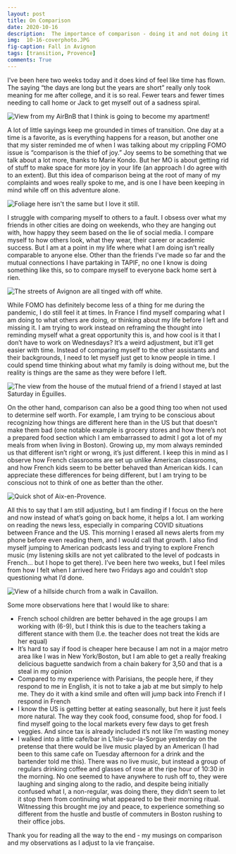 ```yaml
---
layout: post
title: On Comparison
date: 2020-10-16
description:  The importance of comparison - doing it and not doing it.
img:  10-16-coverphoto.JPG
fig-caption: Fall in Avignon
tags: [transition, Provence]
comments: True
---
```

I’ve been here two weeks today and it does kind of feel like time has flown. The saying “the days are long but the years are short” really only took meaning for me after college, and it is so real. Fewer tears and fewer times needing to call home or Jack to get myself out of a sadness spiral.  

![View from my AirBnB that I think is going to become my apartment!](/assets/img/2020-10-16/D68A0CF2.JPG)

A lot of little sayings keep me grounded in times of transition. One day at a time is a favorite, as is everything happens for a reason, but another one that my sister reminded me of when I was talking about my crippling FOMO issue is “comparison is the thief of joy.” Joy seems to be something that we talk about a lot more, thanks to Marie Kondo. But her MO is about getting rid of stuff to make space for more joy in your life (an approach I do agree with to an extent). But this idea of comparison being at the root of many of my complaints and woes really spoke to me, and is one I have been keeping in mind while off on this adventure alone.  

![Foliage here isn't the same but I love it still.](/assets/img/2020-10-16/IMG_7992.jpeg)

I struggle with comparing myself to others to a fault. I obsess over what my friends in other cities are doing on weekends, who they are hanging out with, how happy they seem based on the lie of social media. I compare myself to how others look, what they wear, their career or academic success. But I am at a point in my life where what I am doing isn’t really comparable to anyone else. Other than the friends I’ve made so far and the mutual connections I have partaking in TAPIF, no one I know is doing something like this, so to compare myself to everyone back home sert à rien.  

![The streets of Avignon are all tinged with off white.](/assets/img/2020-10-16/IMG_7998.jpeg)

While FOMO has definitely become less of a thing for me during the pandemic, I do still feel it at times. In France I find myself comparing what I am doing to what others are doing, or thinking about my life before I left and missing it. I am trying to work instead on reframing the thought into reminding myself what a great opportunity this is, and how cool is it that I don’t have to work on Wednesdays? It’s a weird adjustment, but it’ll get easier with time. Instead of comparing myself to the other assistants and their backgrounds, I need to let myself just get to know people in time. I could spend time thinking about what my family is doing without me, but the reality is things are the same as they were before I left.  

![The view from the house of the mutual friend of a friend I stayed at last Saturday in Éguilles.](/assets/img/2020-10-16/IMG_8017.jpeg)

On the other hand, comparison can also be a good thing too when not used to determine self worth. For example, I am trying to be conscious about recognizing how things are different here than in the US but that doesn’t make them bad (one notable example is grocery stores and how there’s not a prepared food section which I am embarrassed to admit I got a lot of my meals from when living in Boston). Growing up, my mom always reminded us that different isn’t right or wrong, it’s just different. I keep this in mind as I observe how French classrooms are set up unlike American classrooms, and how French kids seem to be better behaved than American kids. I can appreciate these differences for being different, but I am trying to be conscious not to think of one as better than the other.  

![Quick shot of Aix-en-Provence.](/assets/img/2020-10-16/IMG_8047.jpeg)

All this to say that I am still adjusting, but I am finding if I focus on the here and now instead of what’s going on back home, it helps a lot. I am working on reading the news less, especially in comparing COVID situations between France and the US. This morning I erased all news alerts from my phone before even reading them, and I would call that growth. I also find myself jumping to American podcasts less and trying to explore French music (my listening skills are not yet calibrated to the level of podcasts in French... but I hope to get there). I’ve been here two weeks, but I feel miles from how I felt when I arrived here two Fridays ago and couldn’t stop questioning what I’d done.  

![View of a hillside church from a walk in Cavaillon.](/assets/img/2020-10-16/IMG_8114.jpeg)

Some more observations here that I would like to share:
- French school children are better behaved in the age groups I am working with (6-9), but I think this is due to the teachers taking a different stance with them (I.e. the teacher does not treat the kids are her equal)
- It’s hard to say if food is cheaper here because I am not in a major metro area like I was in New York/Boston, but I am able to get a really freaking delicious baguette sandwich from a chain bakery for 3,50 and that is a steal in my opinion
- Compared to my experience with Parisians, the people here, if they respond to me in English, it is not to take a jab at me but simply to help me. They do it with a kind smile and often will jump back into French if I respond in French
- I know the US is getting better at eating seasonally, but here it just feels more natural. The way they cook food, consume food, shop for food. I find myself going to the local markets every few days to get fresh veggies. And since tax is already included it’s not like I’m wasting money
- I walked into a little cafe/bar in L’Isle-sur-la-Sorgue yesterday on the pretense that there would be live music played by an American (I had been to this same cafe on Tuesday afternoon for a drink and the bartender told me this). There was no live music, but instead a group of regulars drinking coffee and glasses of rose at the ripe hour of 10:30 in the morning. No one seemed to have anywhere to rush off to, they were laughing and singing along to the radio, and despite being initially confused what I, a non-regular, was doing there, they didn’t seem to let it stop them from continuing what appeared to be their morning ritual. Witnessing this brought me joy and peace, to experience something so different from the hustle and bustle of commuters in Boston rushing to their office jobs.  

Thank you for reading all the way to the end - my musings on comparison and my observations as I adjust to la vie française.  

